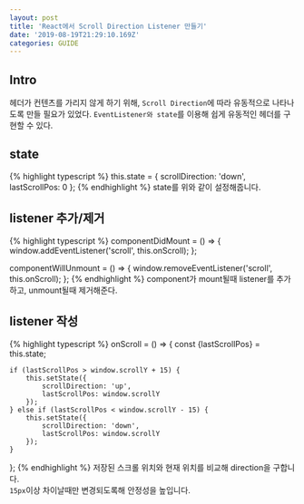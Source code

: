 ```yaml
---
layout: post
title: 'React에서 Scroll Direction Listener 만들기'
date: '2019-08-19T21:29:10.169Z'
categories: GUIDE
---
```


## **Intro**

헤더가 컨텐츠를 가리지 않게 하기 위해, `Scroll Direction`에 따라 유동적으로 나타나도록 만들 필요가 있었다. `EventListener와 state`를 이용해 쉽게 유동적인 헤더를 구현할 수 있다.

## **state**

{% highlight typescript %}
this.state = {
scrollDirection: 'down',
lastScrollPos: 0
};
{% endhighlight %}
state를 위와 같이 설정해줍니다.

## **listener 추가/제거**

{% highlight typescript %}
componentDidMount = () => {
window.addEventListener('scroll', this.onScroll);
};

componentWillUnmount = () => {
window.removeEventListener('scroll', this.onScroll);
};
{% endhighlight %}
component가 mount될때 listener를 추가하고, unmount될때 제거해준다.

## **listener 작성**

{% highlight typescript %}
onScroll = () => {
const {lastScrollPos} = this.state;

    if (lastScrollPos > window.scrollY + 15) {
        this.setState({
            scrollDirection: 'up',
            lastScrollPos: window.scrollY
        });
    } else if (lastScrollPos < window.scrollY - 15) {
        this.setState({
            scrollDirection: 'down',
            lastScrollPos: window.scrollY
        });
    }

};
{% endhighlight %}
저장된 스크롤 위치와 현재 위치를 비교해 direction을 구합니다.<br>
`15px`이상 차이날때만 변경되도록해 안정성을 높입니다.
